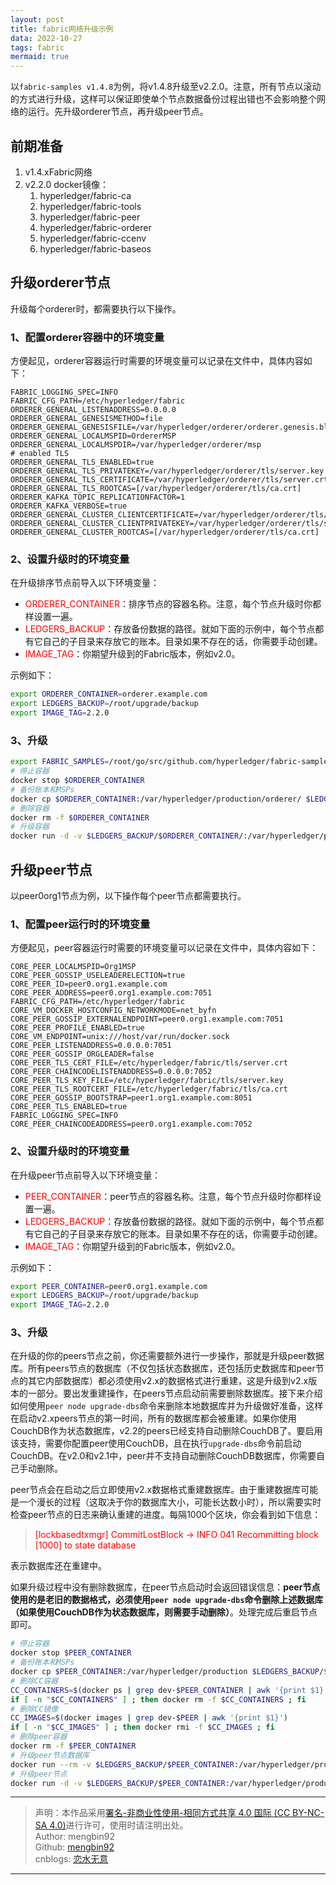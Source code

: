 ```yaml
---
layout: post
title: fabric网络升级示例
data: 2022-10-27
tags: fabric
mermaid: true
---  
```


以`fabric-samples v1.4.8`为例，将v1.4.8升级至v2.2.0。注意，所有节点以滚动的方式进行升级，这样可以保证即使单个节点数据备份过程出错也不会影响整个网络的运行。先升级orderer节点，再升级peer节点。

## 前期准备  

1. v1.4.xFabric网络
2. v2.2.0 docker镜像：
   1. hyperledger/fabric-ca
   2. hyperledger/fabric-tools
   3. hyperledger/fabric-peer
   4. hyperledger/fabric-orderer
   5. hyperledger/fabric-ccenv
   6. hyperledger/fabric-baseos  

## 升级orderer节点  

升级每个orderer时，都需要执行以下操作。

### 1、配置orderer容器中的环境变量  

方便起见，orderer容器运行时需要的环境变量可以记录在文件中，具体内容如下：  

```
FABRIC_LOGGING_SPEC=INFO
FABRIC_CFG_PATH=/etc/hyperledger/fabric
ORDERER_GENERAL_LISTENADDRESS=0.0.0.0
ORDERER_GENERAL_GENESISMETHOD=file
ORDERER_GENERAL_GENESISFILE=/var/hyperledger/orderer/orderer.genesis.block
ORDERER_GENERAL_LOCALMSPID=OrdererMSP
ORDERER_GENERAL_LOCALMSPDIR=/var/hyperledger/orderer/msp
# enabled TLS
ORDERER_GENERAL_TLS_ENABLED=true
ORDERER_GENERAL_TLS_PRIVATEKEY=/var/hyperledger/orderer/tls/server.key
ORDERER_GENERAL_TLS_CERTIFICATE=/var/hyperledger/orderer/tls/server.crt
ORDERER_GENERAL_TLS_ROOTCAS=[/var/hyperledger/orderer/tls/ca.crt]
ORDERER_KAFKA_TOPIC_REPLICATIONFACTOR=1
ORDERER_KAFKA_VERBOSE=true
ORDERER_GENERAL_CLUSTER_CLIENTCERTIFICATE=/var/hyperledger/orderer/tls/server.crt
ORDERER_GENERAL_CLUSTER_CLIENTPRIVATEKEY=/var/hyperledger/orderer/tls/server.key
ORDERER_GENERAL_CLUSTER_ROOTCAS=[/var/hyperledger/orderer/tls/ca.crt]
```  

### 2、设置升级时的环境变量  

在升级排序节点前导入以下环境变量：  

- <font color="red">ORDERER_CONTAINER</font>：排序节点的容器名称。注意，每个节点升级时你都样设置一遍。
- <font color="red">LEDGERS_BACKUP</font>：存放备份数据的路径。就如下面的示例中，每个节点都有它自己的子目录来存放它的账本。目录如果不存在的话，你需要手动创建。
- <font color="red">IMAGE_TAG</font>：你期望升级到的Fabric版本，例如v2.0。  

示例如下：  

```bash
export ORDERER_CONTAINER=orderer.example.com
export LEDGERS_BACKUP=/root/upgrade/backup
export IMAGE_TAG=2.2.0
```  

### 3、升级  

```bash
export FABRIC_SAMPLES=/root/go/src/github.com/hyperledger/fabric-samples/
# 停止容器
docker stop $ORDERER_CONTAINER
# 备份账本和MSPs
docker cp $ORDERER_CONTAINER:/var/hyperledger/production/orderer/ $LEDGERS_BACKUP/$ORDERER_CONTAINER
# 删除容器
docker rm -f $ORDERER_CONTAINER
# 升级容器
docker run -d -v $LEDGERS_BACKUP/$ORDERER_CONTAINER/:/var/hyperledger/production/orderer/ -v $FABRIC_SAMPLES/first-network/channel-artifacts/genesis.block:/var/hyperledger/orderer/orderer.genesis.block -v $FABRIC_SAMPLES/first-network/crypto-config/ordererOrganizations/example.com/orderers/orderer.example.com/msp:/var/hyperledger/orderer/msp -v $FABRIC_SAMPLES/first-network/crypto-config/ordererOrganizations/example.com/orderers/orderer.example.com/tls/:/var/hyperledger/orderer/tls  --env-file ./env_order.list  --net net_byfn --name $ORDERER_CONTAINER  -p 7050:7050 hyperledger/fabric-orderer:$IMAGE_TAG orderer  
```  

## 升级peer节点  

以peer0org1节点为例，以下操作每个peer节点都需要执行。  

### 1、配置peer运行时的环境变量  

方便起见，peer容器运行时需要的环境变量可以记录在文件中，具体内容如下：   

```
CORE_PEER_LOCALMSPID=Org1MSP
CORE_PEER_GOSSIP_USELEADERELECTION=true
CORE_PEER_ID=peer0.org1.example.com
CORE_PEER_ADDRESS=peer0.org1.example.com:7051
FABRIC_CFG_PATH=/etc/hyperledger/fabric
CORE_VM_DOCKER_HOSTCONFIG_NETWORKMODE=net_byfn
CORE_PEER_GOSSIP_EXTERNALENDPOINT=peer0.org1.example.com:7051
CORE_PEER_PROFILE_ENABLED=true
CORE_VM_ENDPOINT=unix:///host/var/run/docker.sock
CORE_PEER_LISTENADDRESS=0.0.0.0:7051
CORE_PEER_GOSSIP_ORGLEADER=false
CORE_PEER_TLS_CERT_FILE=/etc/hyperledger/fabric/tls/server.crt
CORE_PEER_CHAINCODELISTENADDRESS=0.0.0.0:7052
CORE_PEER_TLS_KEY_FILE=/etc/hyperledger/fabric/tls/server.key
CORE_PEER_TLS_ROOTCERT_FILE=/etc/hyperledger/fabric/tls/ca.crt
CORE_PEER_GOSSIP_BOOTSTRAP=peer1.org1.example.com:8051
CORE_PEER_TLS_ENABLED=true
FABRIC_LOGGING_SPEC=INFO
CORE_PEER_CHAINCODEADDRESS=peer0.org1.example.com:7052
```

### 2、设置升级时的环境变量  

在升级peer节点前导入以下环境变量：  

- <font color="red">PEER_CONTAINER</font>：peer节点的容器名称。注意，每个节点升级时你都样设置一遍。
- <font color="red">LEDGERS_BACKUP</font>：存放备份数据的路径。就如下面的示例中，每个节点都有它自己的子目录来存放它的账本。目录如果不存在的话，你需要手动创建。
- <font color="red">IMAGE_TAG</font>：你期望升级到的Fabric版本，例如v2.0。  

示例如下：  

```bash
export PEER_CONTAINER=peer0.org1.example.com
export LEDGERS_BACKUP=/root/upgrade/backup
export IMAGE_TAG=2.2.0
```  

### 3、升级  

在升级的你的peers节点之前，你还需要额外进行一步操作，那就是升级peer数据库。所有peers节点的数据库（不仅包括状态数据库，还包括历史数据库和peer节点的其它内部数据库）都必须使用v2.x的数据格式进行重建，这是升级到v2.x版本的一部分。要出发重建操作，在peers节点启动前需要删除数据库。接下来介绍如何使用`peer node upgrade-dbs`命令来删除本地数据库并为升级做好准备，这样在启动v2.xpeers节点的第一时间，所有的数据库都会被重建。如果你使用CouchDB作为状态数据库，v2.2的peers已经支持自动删除CouchDB了。要启用该支持，需要你配置peer使用CouchDB，且在执行`upgrade-dbs`命令前启动CouchDB。在v2.0和v2.1中，peer并不支持自动删除CouchDB数据库，你需要自己手动删除。  

peer节点会在启动之后立即使用v2.x数据格式重建数据库。由于重建数据库可能是一个漫长的过程（这取决于你的数据库大小，可能长达数小时），所以需要实时检查peer节点的日志来确认重建的进度。每隔1000个区块，你会看到如下信息：  

> <font color="red">[lockbasedtxmgr] CommitLostBlock -> INFO 041 Recommitting block [1000] to state database</font>  

表示数据库还在重建中。  

如果升级过程中没有删除数据库，在peer节点启动时会返回错误信息：**peer节点使用的是老旧的数据格式，必须使用`peer node upgrade-dbs`命令删除上述数据库（如果使用CouchDB作为状态数据库，则需要手动删除）**。处理完成后重启节点即可。  

```bash
# 停止容器
docker stop $PEER_CONTAINER
# 备份账本和MSPs
docker cp $PEER_CONTAINER:/var/hyperledger/production $LEDGERS_BACKUP/$PEER_CONTAINER
# 删除CC容器
CC_CONTAINERS=$(docker ps | grep dev-$PEER_CONTAINER | awk '{print $1}')
if [ -n "$CC_CONTAINERS" ] ; then docker rm -f $CC_CONTAINERS ; fi
# 删除CC镜像
CC_IMAGES=$(docker images | grep dev-$PEER | awk '{print $1}')
if [ -n "$CC_IMAGES" ] ; then docker rmi -f $CC_IMAGES ; fi
# 删除peer容器
docker rm -f $PEER_CONTAINER
# 升级peer节点数据库
docker run --rm -v $LEDGERS_BACKUP/$PEER_CONTAINER:/var/hyperledger/production/ -v /var/run/:/host/var/run/ -v $FABRIC_SAMPLES/first-network/crypto-config/peerOrganizations/org1.example.com/peers/peer0.org1.example.com/msp:/etc/hyperledger/fabric/msp -v $FABRIC_SAMPLES/first-network/crypto-config/peerOrganizations/org1.example.com/peers/peer0.org1.example.com/tls:/etc/hyperledger/fabric/tls -p 7051:7051 --env-file env_peer.list --net net_byfn --name $PEER_CONTAINER  hyperledger/fabric-peer:$IMAGE_TAG peer node upgrade-dbs
# 升级peer节点
docker run -d -v $LEDGERS_BACKUP/$PEER_CONTAINER:/var/hyperledger/production/ -v /var/run/:/host/var/run/ -v $FABRIC_SAMPLES/first-network/crypto-config/peerOrganizations/org1.example.com/peers/peer0.org1.example.com/msp:/etc/hyperledger/fabric/msp -v $FABRIC_SAMPLES/first-network/crypto-config/peerOrganizations/org1.example.com/peers/peer0.org1.example.com/tls:/etc/hyperledger/fabric/tls -p 7051:7051 --env-file env_peer.list --net net_byfn --name $PEER_CONTAINER  hyperledger/fabric-peer:$IMAGE_TAG peer node start
```  

---

> 声明：本作品采用[署名-非商业性使用-相同方式共享 4.0 国际 (CC BY-NC-SA 4.0)](https://creativecommons.org/licenses/by-nc-sa/4.0/deed.zh)进行许可，使用时请注明出处。  
> Author: mengbin92  
> Github: [mengbin92](https://mengbin92.github.io/)  
> cnblogs: [恋水无意](https://www.cnblogs.com/lianshuiwuyi/)  

---
